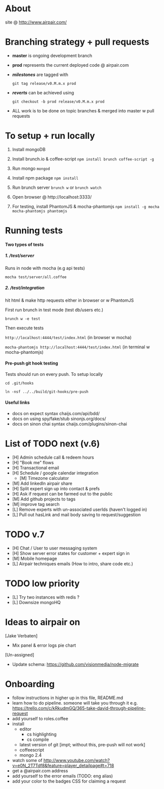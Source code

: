 About
===============================================================================

site @ http://www.airpair.com/


Branching strategy + pull requests
===============================================================================

- **master** is ongoing development branch

- **prod** represents the current deployed code @ airpair.com

- ***milestones*** are tagged with

    `git tag release/v0.M.m.x prod`

- ***reverts*** can be achieved using

    `git checkout -b prod release/v0.M.m.x prod`

- ALL work is to be done on topic branches & merged into master w pull requests


To setup + run locally
===============================================================================

1)   Install mongoDB

1)   Install brunch.io & coffee-script `npm install brunch coffee-script -g`

3)   Run mongo `mongod`

4)   Install npm package `npm install`

5)   Run brunch server `brunch w` or `brunch watch`

6)   Open browser @ http://localhost:3333/

7)   For testing, install PhantomJS & mocha-phantomjs `npm install -g mocha mocha-phantomjs phantomjs`


Running tests
===============================================================================

#### Two types of tests

##### 1. /test/server

   Runs in node with mocha (e.g api tests)

   `mocha test/server/all.coffee`

##### 2. /test/integration

   hit html & make http requests either in browser or w PhantomJS

   First run brunch in test mode (test db/users etc.)

   `brunch w -e test`

   Then execute tests
   
   `http://localhost:4444/test/index.html` (in browser w mocha)

   `mocha-phantomjs http://localhost:4444/test/index.html` (in terminal w mocha-phantomjs)

#### Pre-push git hook testing

Tests should run on every push. To setup locally

  `cd .git/hooks`

  `ln -nsf ../../build/git-hooks/pre-push`

#### Useful links

- docs on expect syntax                chaijs.com/api/bdd/
- docs on using spy/fake/stub          sinonjs.org/docs/
- docs on sinon chai syntax            chaijs.com/plugins/sinon-chai


List of TODO next (v.6)
===============================================================================

- [H] Admin schedule call & redeem hours
- [H] "Book me" flows
- [H] Transactional email
- [H] Schedule / google calendar integration
  - [M] Timezone calculator
- [M] Add linkedIn airpair share
- [H] Split expert sign up into contact & prefs
- [H] Ask if request can be farmed out to the public
- [M] Add github projects to tags
- [M] improve tag search
- [L] Remove experts with un-associated userIds (haven't logged in)
- [L] Pull out hasLink and mail body saving to request/suggestion

TODO v.7
===============================================================================

- [H] Chat / User to user messaging system
- [H] Show server error states for customer + expert sign in
- [M] Mobile homepage
- [L] Airpair techniques emails (How to intro, share code etc.)

TODO low priority
===============================================================================

- [L] Try two instances with redis ?
- [L] Downsize mongoHQ

Ideas to airpair on
===============================================================================

[Jake Verbaten]
- Mix panel & error logs pie chart

[Un-assigned]
- Update schema: https://github.com/visionmedia/node-migrate


# Onboarding

- follow instructions in higher up in this file, README.md
- learn how to do pipeline. someone will take you through it
  e.g. https://trello.com/c/kRkudmGQ/365-take-david-through-pipeline-request
- add yourself to roles.coffee
- install
    - editor
      - cs highlighting
      - cs compile
    - latest version of git [impt; without this, pre-push will not work]
    - coffeescript
    - mongo 2.4
- watch some of <http://www.youtube.com/watch?v=e0N_2T7Tdf8&feature=player_detailpage#t=718>
- get a <your-initals>@airpair.com address
- add yourself to the error emails (TODO: eng alias)
- add your color to the badges CSS for claiming a request


